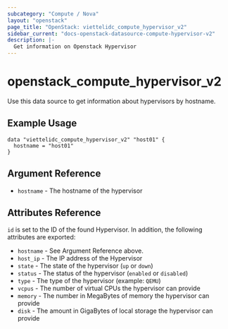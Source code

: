 ```yaml
---
subcategory: "Compute / Nova"
layout: "openstack"
page_title: "OpenStack: viettelidc_compute_hypervisor_v2"
sidebar_current: "docs-openstack-datasource-compute-hypervisor-v2"
description: |-
  Get information on Openstack Hypervisor
---
```


# openstack\_compute\_hypervisor\_v2

Use this data source to get information about hypervisors
by hostname.

## Example Usage

```hcl
data "viettelidc_compute_hypervisor_v2" "host01" {
  hostname = "host01"
}
```

## Argument Reference

* `hostname` - The hostname of the hypervisor

## Attributes Reference

`id` is set to the ID of the found Hypervisor. In addition, the
following attributes are exported:

* `hostname` - See Argument Reference above.
* `host_ip` - The IP address of the Hypervisor
* `state` - The state of the hypervisor (`up` or `down`)
* `status` - The status of the hypervisor (`enabled` or `disabled`)
* `type` - The type of the hypervisor (example: `QEMU`)
* `vcpus` - The number of virtual CPUs the hypervisor can provide
* `memory` - The number in MegaBytes of memory the hypervisor can provide
* `disk` - The amount in GigaBytes of local storage the hypervisor can provide
